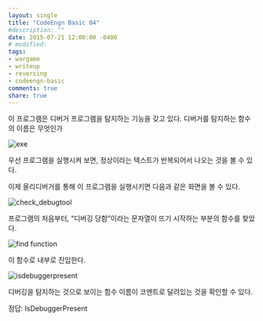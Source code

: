 ```yaml
---
layout: single
title: "CodeEngn Basic 04"
#description: ""
date: 2015-07-21 12:00:00 -0400
# modified: 
tags: 
- wargame
- writeup
- reversing
- codeengn-basic
comments: true
share: true
---
```


이 프로그램은 디버거 프로그램을 탐지하는 기능을 갖고 있다. 디버거를 탐지하는 함수의 이름은 무엇인가

![exe]({{site.url}}{{site.baseurl}}/assets/images/2015-07-21-CodeEngn-Basic-04/0.png)


우선 프로그램을 실행시켜 보면, 정상이라는 텍스트가 반복되어서 나오는 것을 볼 수 있다.

이제 올리디버거를 통해 이 프로그램을 실행시키면 다음과 같은 화면을 볼 수 있다.

![check_debugtool]({{site.url}}{{site.baseurl}}/assets/images/2015-07-21-CodeEngn-Basic-04/1.png)

프로그램의 처음부터, “디버깅 당함”이라는 문자열이 뜨기 시작하는 부분의 함수를 찾았다.

![find function]({{site.url}}{{site.baseurl}}/assets/images/2015-07-21-CodeEngn-Basic-04/2.png)

이 함수로 내부로 진입한다.

![isdebuggerpresent]({{site.url}}{{site.baseurl}}/assets/images/2015-07-21-CodeEngn-Basic-04/3.png)

디버깅을 탐지하는 것으로 보이는 함수 이름이 코멘트로 달려있는 것을 확인할 수 있다.

정답: IsDebuggerPresent
